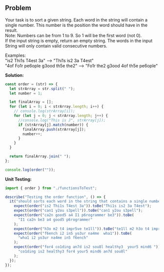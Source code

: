 ## Problem

Your task is to sort a given string. Each word in the string will contain a single number. This number is the position the word should have in the result. <br/>
Note: Numbers can be from 1 to 9. So 1 will be the first word (not 0). <br/>
If the input string is empty, return an empty string. The words in the input String will only contain valid consecutive numbers. <br/>

Examples: <br/>
"is2 Thi1s T4est 3a"  -->  "Thi1s is2 3a T4est" <br/>
"4of Fo1r pe6ople g3ood th5e the2"  -->  "Fo1r the2 g3ood 4of th5e pe6ople" <br/>

**Solution:**

```javascript
const order = (str) => {
  let strArray = str.split(" ");
  let number = 1;

  let finalArray = [];
  for (let i = 0; i < strArray.length; i++) {
    // console.log(strArray[i]);
    for (let j = 0; j < strArray.length; j++) {
      //console.log("This is J", strArray[j]);
      if (strArray[j].match(number)) {
        finalArray.push(strArray[j]);
        number++;
      }
    }
  }

  return finalArray.join(" ");
};

console.log(order("")); 
```

**Unit Testing:**

```javascript
import { order } from "./functionsToTest";

describe("Testing the order function", () => {
  it("should sorts each word in the string that contains a single number. This number is the position the word should have in the result", () => {
    expect(order("is2 Thi1s T4est 3a")).toBe("Thi1s is2 3a T4est");
    expect(order("can1 y2ou s3pell")).toBe("can1 y2ou s3pell");
    expect(order("ca2n good5 a4 I1 p6rogrammer be3")).toBe(
      "I1 ca2n be3 a4 good5 p6rogrammer"
    );
    expect(order("h3o m2 t4 impr5ve te1ll")).toBe("te1ll m2 h3o t4 impr5ve");
    expect(order("f6ench i2 in5 yo3ur na4me  wha1")).toBe(
      "wha1 i2 yo3ur na4me in5 f6ench"
    );
    expect(order("for4 co1ding an7d is2 sou8l healthy3  your5 mind6 ")).toBe(
      "co1ding is2 healthy3 for4 your5 mind6 an7d sou8l"
    );
  });
});
```
